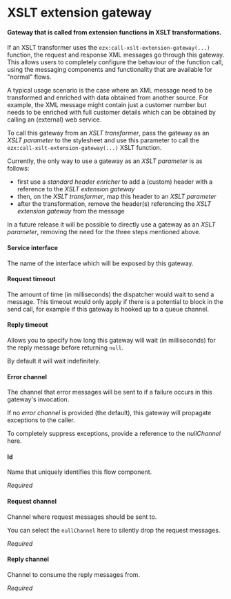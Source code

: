 # XSLT extension gateway
#### Gateway that is called from extension functions in XSLT transformations.
If an XSLT transformer uses the <code>ezx:call-xslt-extension-gateway(...)</code> function, the request and response XML messages go through this gateway. This allows users to completely configure the behaviour of the function call, using the messaging components and functionality that are available for "normal" flows.

A typical usage scenario is the case where an XML message need to be transformed and enriched with data obtained from another source. For example, the XML message might contain just a customer number but needs to be enriched with full customer details which can be obtained by calling an (external) web service.

To call this gateway from an <i>XSLT transformer</i>, pass the gateway as an <i>XSLT parameter</i> to the stylesheet and use this parameter to call the <code>ezx:call-xslt-extension-gateway(...)</code> XSLT function.

Currently, the only way to use a gateway as an <i>XSLT parameter</i> is as follows:
- first use a <i>standard header enricher</i> to add a (custom) header with a reference to the <i>XSLT extension gateway</i>
- then, on the <i>XSLT transformer</i>, map this header to an <i>XSLT parameter</i>
- after the transformation, remove the header(s) referencing the <i>XSLT extension gateway</i> from the message

In a future release it will be possible to directly use a gateway as an <i>XSLT parameter</i>, removing the need for the three steps mentioned above.

#### Service interface
The name of the interface which will be exposed by this gateway.

#### Request timeout
The amount of time (in milliseconds) the dispatcher would wait to send a message. This timeout would only apply if there is a potential to block in the send call, for example if this gateway is hooked up to a queue channel.

#### Reply timeout
Allows you to specify how long this gateway will wait (in milliseconds) for the reply message before returning <code>null</code>.

By default it will wait indefinitely.

#### Error channel
The channel that error messages will be sent to if a failure occurs in this gateway's invocation.

If no <i>error channel</i> is provided (the default), this gateway will propagate exceptions to the caller.

To completely suppress exceptions, provide a reference to the <i>nullChannel</i> here.

#### Id
Name that uniquely identifies this flow component.

<i>Required</i>

#### Request channel
Channel where request messages should be sent to.

You can select the <code>nullChannel</code> here to silently drop the request messages.

<i>Required</i>

#### Reply channel
Channel to consume the reply messages from.

<i>Required</i>


